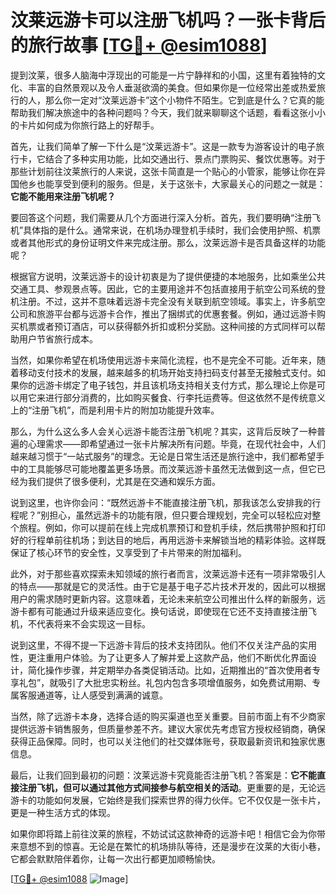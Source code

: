 # 汶莱远游卡可以注册飞机吗？一张卡背后的旅行故事 [[TG💪+ @esim1088](https://t.me/s/esim1088)]

提到汶莱，很多人脑海中浮现出的可能是一片宁静祥和的小国，这里有着独特的文化、丰富的自然景观以及令人垂涎欲滴的美食。但如果你是一位经常出差或热爱旅行的人，那么你一定对“汶莱远游卡”这个小物件不陌生。它到底是什么？它真的能帮助我们解决旅途中的各种问题吗？今天，我们就来聊聊这个话题，看看这张小小的卡片如何成为你旅行路上的好帮手。

首先，让我们简单了解一下什么是“汶莱远游卡”。这是一款专为游客设计的电子旅行卡，它结合了多种实用功能，比如交通出行、景点门票购买、餐饮优惠等。对于那些计划前往汶莱旅行的人来说，这张卡简直是一个贴心的小管家，能够让你在异国他乡也能享受到便利的服务。但是，关于这张卡，大家最关心的问题之一就是：**它能不能用来注册飞机呢？**

要回答这个问题，我们需要从几个方面进行深入分析。首先，我们要明确“注册飞机”具体指的是什么。通常来说，在机场办理登机手续时，我们会使用护照、机票或者其他形式的身份证明文件来完成注册。那么，汶莱远游卡是否具备这样的功能呢？

根据官方说明，汶莱远游卡的设计初衷是为了提供便捷的本地服务，比如乘坐公共交通工具、参观景点等。因此，它的主要用途并不包括直接用于航空公司系统的登机注册。不过，这并不意味着远游卡完全没有关联到航空领域。事实上，许多航空公司和旅游平台都与远游卡合作，推出了捆绑式的优惠套餐。例如，通过远游卡购买机票或者预订酒店，可以获得额外折扣或积分奖励。这种间接的方式同样可以帮助用户节省旅行成本。

当然，如果你希望在机场使用远游卡来简化流程，也不是完全不可能。近年来，随着移动支付技术的发展，越来越多的机场开始支持扫码支付甚至无接触式支付。如果你的远游卡绑定了电子钱包，并且该机场支持相关支付方式，那么理论上你是可以用它来进行部分消费的，比如购买餐食、行李托运费等。但这依然不是传统意义上的“注册飞机”，而是利用卡片的附加功能提升效率。

那么，为什么这么多人会关心远游卡能否注册飞机呢？其实，这背后反映了一种普遍的心理需求——即希望通过一张卡片解决所有问题。毕竟，在现代社会中，人们越来越习惯于“一站式服务”的理念。无论是日常生活还是旅行途中，我们都希望手中的工具能够尽可能地覆盖更多场景。而汶莱远游卡虽然无法做到这一点，但它已经为我们提供了很多便利，尤其是在交通和娱乐方面。

说到这里，也许你会问：“既然远游卡不能直接注册飞机，那我该怎么安排我的行程呢？”别担心，虽然远游卡的功能有限，但只要合理规划，完全可以轻松应对整个旅程。例如，你可以提前在线上完成机票预订和登机手续，然后携带护照和打印好的行程单前往机场；到达目的地后，再用远游卡来解锁当地的精彩体验。这样既保证了核心环节的安全性，又享受到了卡片带来的附加福利。

此外，对于那些喜欢探索未知领域的旅行者而言，汶莱远游卡还有一项非常吸引人的特点——那就是它的灵活性。由于它是基于电子芯片技术开发的，因此可以根据用户的需求随时更新内容。这意味着，无论未来航空公司推出什么样的新服务，远游卡都有可能通过升级来适应变化。换句话说，即使现在它还不支持直接注册飞机，不代表将来不会实现这一目标。

说到这里，不得不提一下远游卡背后的技术支持团队。他们不仅关注产品的实用性，更注重用户体验。为了让更多人了解并爱上这款产品，他们不断优化界面设计，简化操作步骤，并定期举办各类促销活动。比如，近期推出的“首次使用者专享礼包”，就吸引了大批忠实粉丝。礼包内包含多项增值服务，如免费试用期、专属客服通道等，让人感受到满满的诚意。

当然，除了远游卡本身，选择合适的购买渠道也至关重要。目前市面上有不少商家提供远游卡销售服务，但质量参差不齐。建议大家优先考虑官方授权经销商，确保获得正品保障。同时，也可以关注他们的社交媒体账号，获取最新资讯和独家优惠信息。

最后，让我们回到最初的问题：汶莱远游卡究竟能否注册飞机？答案是：**它不能直接注册飞机，但可以通过其他方式间接参与航空相关的活动**。更重要的是，无论远游卡的功能如何发展，它始终是我们探索世界的得力伙伴。它不仅仅是一张卡片，更是一种生活方式的体现。

如果你即将踏上前往汶莱的旅程，不妨试试这款神奇的远游卡吧！相信它会为你带来意想不到的惊喜。无论是在繁忙的机场排队等待，还是漫步在汶莱的大街小巷，它都会默默陪伴着你，让每一次出行都更加顺畅愉快。

[[TG💪+ @esim1088](https://t.me/s/esim1088) ![Image](https://i.postimg.cc/4NQfJmqS/Snipaste-2025-05-13-00-14-12.png)]